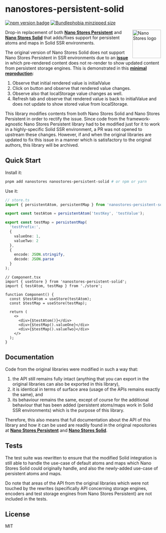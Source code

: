 # nanostores-persistent-solid

<a href="https://www.npmjs.com/package/nanostores-persistent-solid"><img src="https://img.shields.io/npm/v/nanostores-persistent-solid" alt="npm version badge"></a>
<a href="https://bundlephobia.com/package/nanostores-persistent-solid"><img src="https://img.shields.io/bundlephobia/minzip/nanostores-persistent-solid" alt="Bundlephobia minzipped size"></a>

<img align="right" width="92" height="92" title="Nano Stores logo"
     src="https://nanostores.github.io/nanostores/logo.svg">

Drop-in replacement of both **[Nano Stores Persistent]** and **[Nano Stores Solid]** that adds/fixes support for persistent atoms and maps in Solid SSR environments.

The original version of Nano Stores Solid does not support Nano Stores Persistent in SSR environments due to an **[issue]** in which pre-rendered content does not re-render to show updated content from persistent storage engines. This is demonstrated in this **[minimal reproduction]**:

1. Observe that initial rendered value is initialValue
2. Click on button and observe that rendered value changes.
3. Observe also that localStorage value changes as well.
4. Refresh tab and observe that rendered value is back to initialValue and does not update to show stored value from localStorage.

This library modifies contents from both Nano Stores Solid and Nano Stores Persistent in order to rectify the issue. Since code from the framework-agnostic Nano Stores Persistent library had to be modified just for it to work in a highly-specific Solid SSR environment, a PR was not opened to upstream these changes. However, if and when the original libraries are updated to fix this issue in a manner which is satisfactory to the original authors, this library will be archived.

[nano stores solid]: https://github.com/nanostores/solid
[nano stores persistent]: https://github.com/nanostores/persistent
[minimal reproduction]: https://stackblitz.com/edit/github-kbyuhy-tet5pj?file=src/components/Component.jsx
[issue]: https://github.com/nanostores/solid/issues/11

## Quick Start

Install it:

```bash
pnpm add nanostores nanostores-persistent-solid # or npm or yarn
```

Use it:

```ts
// store.ts
import { persistentAtom, persistentMap } from 'nanostores-persistent-solid';

export const testAtom = persistentAtom('testKey', 'testValue');

export const testMap = persistentMap(
  'testPrefix:',
  {
    valueOne: 1,
    valueTwo: 2
  },
  {
    encode: JSON.stringify,
    decode: JSON.parse
  }
);
```

```tsx
// Component.tsx
import { useStore } from 'nanostores-persistent-solid';
import { testAtom, testMap } from './store';

function Component() {
  const $testAtom = useStore(testAtom);
  const $testMap = useStore(testMap);

  return (
    <>
      <div>{$testAtom()}</div>
      <div>{$testMap().valueOne}</div>
      <div>{$testMap().valueTwo}</div>
    </>
  );
}
```

## Documentation

Code from the original libraries were modified in such a way that:

1. the API still remains fully intact (anything that you can export in the original libraries can also be exported in this library),
2. it is identical in terms of surface area (usage of the APIs remains exactly the same), and
3. its behaviour remains the same, except of course for the additional behaviour that has been added (persistent atoms/maps work in Solid SSR environments) which is the purpose of this library.

Therefore, this also means that full documentation about the API of this library and how it can be used are readily found in the original repositories at **[Nano Stores Persistent]** and **[Nano Stores Solid]**.

## Tests

The test suite was rewritten to ensure that the modified Solid integration is still able to handle the use-case of default atoms and maps which Nano Stores Solid could originally handle, and also the newly-added use-case of persistent atoms and maps.

Do note that areas of the API from the original libraries which were not touched by the rewrites (specifically API concerning storage engines, encoders and test storage engines from Nano Stores Persistent) are not included in the tests.

## License

MIT
